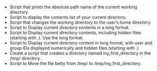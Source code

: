 * Script that prints the absolute path name of the current working directory.
* Script to display the contents list of your current directory.
* Script that changes the working directory to the user’s home directory.
* Script to Display current directory contents in a long format.
* Script to Display current directory contents, including hidden files (starting with .). Use the long format.
* Script to Display current directory content in long format, with user and group IDs displayed numerically and hidden files (starting with .)
* Create a script that creates a directory named my_first_directory in the /tmp/ directory.
* Script to Move the file betty from /tmp/ to /tmp/my_first_directory.

